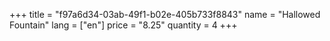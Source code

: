 +++
title = "f97a6d34-03ab-49f1-b02e-405b733f8843"
name = "Hallowed Fountain"
lang = ["en"]
price = "8.25"
quantity = 4
+++
